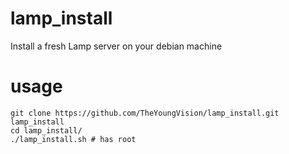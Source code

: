 # lamp_install
Install a fresh Lamp server on your debian machine

# usage
```shell
git clone https://github.com/TheYoungVision/lamp_install.git lamp_install
cd lamp_install/
./lamp_install.sh # has root
```
